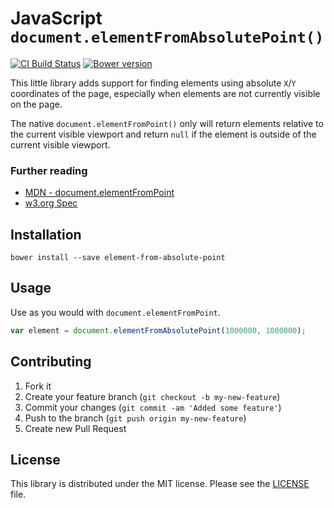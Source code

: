 # JavaScript `document.elementFromAbsolutePoint()`

[![CI Build Status](https://secure.travis-ci.org/kylewelsby/element-from-absolute-point.png?branch=master)][travis]
[![Bower version](https://badge.fury.io/bo/element-from-absolute-point.png)][bower]

This little library adds support for finding elements using absolute `X`/`Y` coordinates of the page, especially when elements are not currently visible on the page. 

The native `document.elementFromPoint()` only will return elements relative to the current visible viewport and return `null` if the element is outside of the current visible viewport.

### Further reading

* [MDN - document.elementFromPoint](https://developer.mozilla.org/en-US/docs/Web/API/document.elementFromPoint)
* [w3.org Spec](http://dev.w3.org/csswg/cssom-view/#dom-document-elementfrompoint)

## Installation

    bower install --save element-from-absolute-point
    
## Usage

Use as you would with `document.elementFromPoint`.

```javascript
var element = document.elementFromAbsolutePoint(1000000, 1000000);
```

## Contributing

1. Fork it
2. Create your feature branch (`git checkout -b my-new-feature`)
3. Commit your changes (`git commit -am 'Added some feature'`)
4. Push to the branch (`git push origin my-new-feature`)
5. Create new Pull Request

## License

This library is distributed under the MIT license.  Please see the [LICENSE](https://github.com/kylewelsby/element-from-absolute-point/LICENSE.md) file.

[travis]:http://travis-ci.org/kylewelsby/element-from-absolute-point
[bower]:http://badge.fury.io/bo/element-from-absolute-point